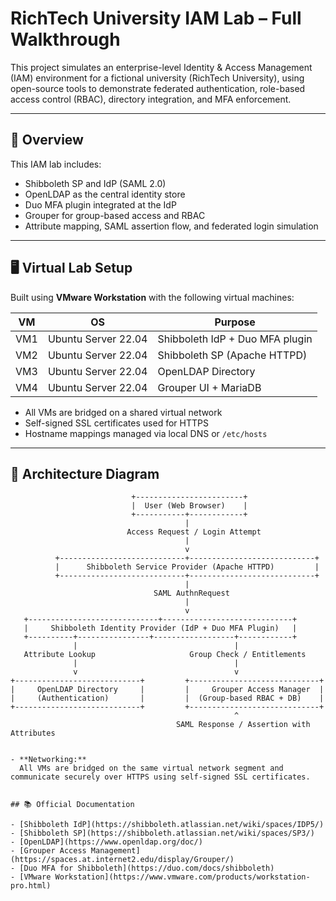 
# RichTech University IAM Lab – Full Walkthrough

This project simulates an enterprise-level Identity & Access Management (IAM) environment for a fictional university (RichTech University), using open-source tools to demonstrate federated authentication, role-based access control (RBAC), directory integration, and MFA enforcement.

---

## 🧭 Overview

This IAM lab includes:
- Shibboleth SP and IdP (SAML 2.0)
- OpenLDAP as the central identity store
- Duo MFA plugin integrated at the IdP
- Grouper for group-based access and RBAC
- Attribute mapping, SAML assertion flow, and federated login simulation

---

## 🖥️ Virtual Lab Setup

Built using **VMware Workstation** with the following virtual machines:

| VM | OS | Purpose |
|----|----|---------|
| VM1 | Ubuntu Server 22.04 | Shibboleth IdP + Duo MFA plugin |
| VM2 | Ubuntu Server 22.04 | Shibboleth SP (Apache HTTPD) |
| VM3 | Ubuntu Server 22.04 | OpenLDAP Directory |
| VM4 | Ubuntu Server 22.04 | Grouper UI + MariaDB |

- All VMs are bridged on a shared virtual network
- Self-signed SSL certificates used for HTTPS
- Hostname mappings managed via local DNS or `/etc/hosts`

---

## 🧱 Architecture Diagram

```text
                           +------------------------+
                           |  User (Web Browser)    |
                           +-----------+------------+
                                       |
                          Access Request / Login Attempt
                                       |
                                       v
          +----------------------------+----------------------------+
          |      Shibboleth Service Provider (Apache HTTPD)         |
          +----------------------------+----------------------------+
                                       |
                                SAML AuthnRequest
                                       |
                                       v
   +-----------------------------+-----------------------------+
   |     Shibboleth Identity Provider (IdP + Duo MFA Plugin)   |
   +----------+----------------+------------------+------------+
              |                                   |
   Attribute Lookup                     Group Check / Entitlements
              |                                   |
              v                                   v
+----------------------------+         +-----------------------------+
|     OpenLDAP Directory     |         |     Grouper Access Manager  |
|     (Authentication)       |         |  (Group-based RBAC + DB)    |
+----------------------------+         +-----------------------------+
                                                  ^
                                     SAML Response / Assertion with Attributes


- **Networking:**  
  All VMs are bridged on the same virtual network segment and communicate securely over HTTPS using self-signed SSL certificates.


## 📚 Official Documentation

- [Shibboleth IdP](https://shibboleth.atlassian.net/wiki/spaces/IDP5/)
- [Shibboleth SP](https://shibboleth.atlassian.net/wiki/spaces/SP3/)
- [OpenLDAP](https://www.openldap.org/doc/)
- [Grouper Access Management](https://spaces.at.internet2.edu/display/Grouper/)
- [Duo MFA for Shibboleth](https://duo.com/docs/shibboleth)
- [VMware Workstation](https://www.vmware.com/products/workstation-pro.html)
